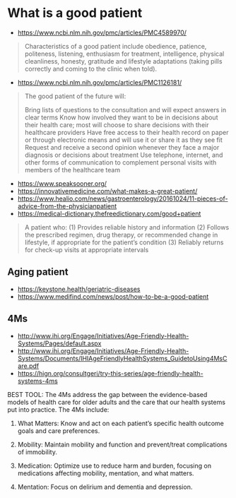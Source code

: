# What is a good patient


* https://www.ncbi.nlm.nih.gov/pmc/articles/PMC4589970/

>Characteristics of a good patient include obedience, patience, politeness, listening, enthusiasm for treatment, intelligence, physical cleanliness, honesty, gratitude and lifestyle adaptations (taking pills correctly and coming to the clinic when told).

* https://www.ncbi.nlm.nih.gov/pmc/articles/PMC1126181/

>The good patient of the future will:
>
>Bring lists of questions to the consultation and will expect answers in clear terms
>Know how involved they want to be in decisions about their health care; most will choose to share decisions with their healthcare providers
>Have free access to their health record on paper or through electronic means and will use it or share it as they see fit
>Request and receive a second opinion whenever they face a major diagnosis or decisions about treatment
Use telephone, internet, and other forms of communication to complement personal visits with members of the healthcare team

* https://www.speaksooner.org/
* https://innovativemedicine.com/what-makes-a-great-patient/
* https://www.healio.com/news/gastroenterology/20161024/11-pieces-of-advice-from-the-physicianpatient
* https://medical-dictionary.thefreedictionary.com/good+patient

>A patient who:
>(1) Provides reliable history and information
>(2) Follows the prescribed regimen, drug therapy, or recommended change in lifestyle, if appropriate for the patient’s condition
>(3) Reliably returns for check-up visits at appropriate intervals

## Aging patient

* https://keystone.health/geriatric-diseases
* https://www.medifind.com/news/post/how-to-be-a-good-patient

## 4Ms

* http://www.ihi.org/Engage/Initiatives/Age-Friendly-Health-Systems/Pages/default.aspx
* http://www.ihi.org/Engage/Initiatives/Age-Friendly-Health-Systems/Documents/IHIAgeFriendlyHealthSystems_GuidetoUsing4MsCare.pdf
* https://hign.org/consultgeri/try-this-series/age-friendly-health-systems-4ms


BEST TOOL: The 4Ms address the gap between the evidence-based models of health care for older adults and the care that our health systems put into practice. The 4Ms include:

1. What Matters: Know and act on each patient’s specific health outcome goals and care preferences.

2. Mobility: Maintain mobility and function and prevent/treat complications of immobility.

3. Medication: Optimize use to reduce harm and burden, focusing on medications affecting mobility, mentation, and what matters.

4. Mentation: Focus on delirium and dementia and depression.
